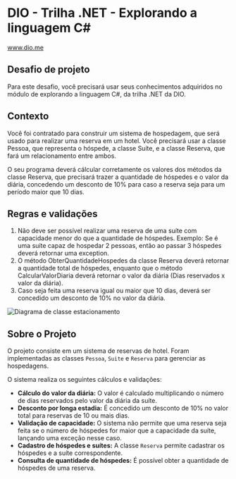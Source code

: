 # DIO - Trilha .NET - Explorando a linguagem C#
www.dio.me

## Desafio de projeto
Para este desafio, você precisará usar seus conhecimentos adquiridos no módulo de explorando a linguagem C#, da trilha .NET da DIO.

## Contexto
Você foi contratado para construir um sistema de hospedagem, que será usado para realizar uma reserva em um hotel. Você precisará usar a classe Pessoa, que representa o hóspede, a classe Suíte, e a classe Reserva, que fará um relacionamento entre ambos.

O seu programa deverá cálcular corretamente os valores dos métodos da classe Reserva, que precisará trazer a quantidade de hóspedes e o valor da diária, concedendo um desconto de 10% para caso a reserva seja para um período maior que 10 dias.

## Regras e validações
1. Não deve ser possível realizar uma reserva de uma suíte com capacidade menor do que a quantidade de hóspedes. Exemplo: Se é uma suíte capaz de hospedar 2 pessoas, então ao passar 3 hóspedes deverá retornar uma exception.
2. O método ObterQuantidadeHospedes da classe Reserva deverá retornar a quantidade total de hóspedes, enquanto que o método CalcularValorDiaria deverá retornar o valor da diária (Dias reservados x valor da diária).
3. Caso seja feita uma reserva igual ou maior que 10 dias, deverá ser concedido um desconto de 10% no valor da diária.


![Diagrama de classe estacionamento](diagrama_classe_hotel.png)

## Sobre o Projeto
O projeto consiste em um sistema de reservas de hotel. Foram implementadas as classes `Pessoa`, `Suite` e `Reserva` para gerenciar as hospedagens.

O sistema realiza os seguintes cálculos e validações:
- **Cálculo do valor da diária:** O valor é calculado multiplicando o número de dias reservados pelo valor da diária da suíte.
- **Desconto por longa estadia:** É concedido um desconto de 10% no valor total para reservas de 10 ou mais dias.
- **Validação de capacidade:** O sistema não permite que uma reserva seja feita se o número de hóspedes for maior que a capacidade da suíte, lançando uma exceção nesse caso.
- **Cadastro de hóspedes e suítes:** A classe `Reserva` permite cadastrar os hóspedes e a suíte correspondente.
- **Consulta de quantidade de hóspedes:** É possível obter a quantidade de hóspedes de uma reserva.
